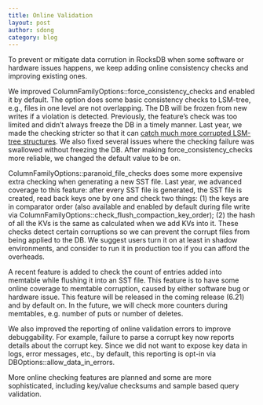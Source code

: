 ```yaml
---
title: Online Validation
layout: post
author: sdong
category: blog
---
```

To prevent or mitigate data corrution in RocksDB when some software or hardware issues happens, we keep adding online consistency checks and improving existing ones.

We improved ColumnFamilyOptions::force_consistency_checks and enabled it by default. The option does some basic consistency checks to LSM-tree, e.g., files in one level are not overlapping. The DB will be frozen from new writes if a violation is detected. Previously, the feature’s check was too limited and didn’t always freeze the DB in a timely manner. Last year, we made the checking stricter so that it can [catch much more corrupted LSM-tree structures](https://github.com/facebook/rocksdb/pull/6901). We also fixed several issues where the checking failure was swallowed without freezing the DB. After making force_consistency_checks more reliable, we changed the default value to be on.

ColumnFamilyOptions::paranoid_file_checks does some more expensive extra checking when generating a new SST file. Last year, we advanced coverage to this feature: after every SST file is generated, the SST file is created, read back keys one by one and check two things: (1) the keys are in comparator order (also available and enabled by default during file write via ColumnFamilyOptions::check_flush_compaction_key_order); (2) the hash of all the KVs is the same as calculated when we add KVs into it. These checks detect certain corruptions so we can prevent the corrupt files from being applied to the DB. We suggest users turn it on at least in shadow environments, and consider to run it in production too if you can afford the overheads.

A recent feature is added to check the count of entries added into memtable while flushing it into an SST file. This feature is to have some online coverage to memtable corruption, caused by either software bug or hardware issue. This feature will be released in the coming release (6.21) and by default on. In the future, we will check more counters during memtables, e.g. number of puts or number of deletes.

We also improved the reporting of online validation errors to improve debuggability. For example, failure to parse a corrupt key now reports details about the corrupt key. Since we did not want to expose key data in logs, error messages, etc., by default, this reporting is opt-in via DBOptions::allow_data_in_errors.

More online checking features are planned and some are more sophisticated, including key/value checksums and sample based query validation.
